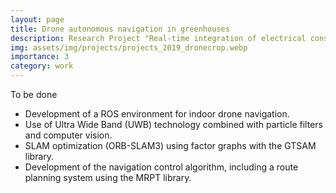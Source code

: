 ```yaml
---
layout: page
title: Drone autonomous navigation in greenhouses
description: Research Project "Real-time integration of electrical consumption into machine learning systems using smart meters and high-precision power quality analyzers" - 2021
img: assets/img/projects/projects_2019_dronecrop.webp
importance: 3
category: work
---
```


To be done

- Development of a ROS environment for indoor drone navigation.
- Use of Ultra Wide Band (UWB) technology combined with particle filters and computer vision.
- SLAM optimization (ORB-SLAM3) using factor graphs with the GTSAM library.
- Development of the navigation control algorithm, including a route planning system using the MRPT library.
